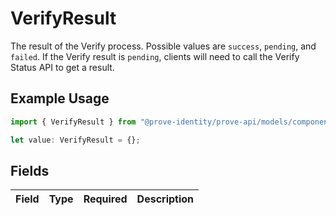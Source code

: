 # VerifyResult

The result of the Verify process. Possible values are `success`, `pending`, and `failed`. If the Verify result is `pending`, clients will need to call the Verify Status API to get a result.

## Example Usage

```typescript
import { VerifyResult } from "@prove-identity/prove-api/models/components";

let value: VerifyResult = {};
```

## Fields

| Field       | Type        | Required    | Description |
| ----------- | ----------- | ----------- | ----------- |